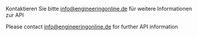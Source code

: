 Kontaktieren Sie bitte info@engineeringonline.de für weitere Informationen zur API


Please contact info@engineeringonline.de for further API information